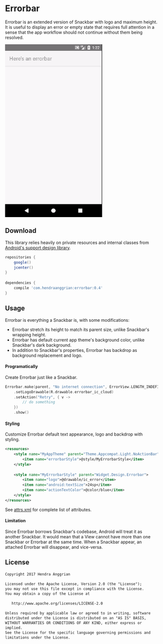 Errorbar
========
Errorbar is an extended version of Snackbar with logo and maximum height.
It is useful to display an error or empty state that requires full attention in a sense that the app workflow should not continue without them being resolved.

![demo][demo]

Download
--------
This library relies heavily on private resources and internal classes from [Android's support design library][design].

```gradle
repositories {
    google()
    jcenter()
}

dependencies {
    compile 'com.hendraanggrian:errorbar:0.4'
}
```

Usage
-----
Errorbar is everything a Snackbar is, with some modifications:
 * Errorbar stretch its height to match its parent size, unlike Snackbar's wrapping height.
 * Errorbar has default current app theme's background color, unlike Snackbar's dark background.
 * In addition to Snackbar's properties, Errorbar has backdrop as background replacement and logo.
 
#### Programatically
Create Errorbar just like a Snackbar.

```kotlin
Errorbar.make(parent, "No internet connection", ErrorView.LENGTH_INDEFINITE)
    .setLogoDrawable(R.drawable.errorbar_ic_cloud)
    .setAction("Retry", { v -> 
        // do something
    })
    .show()
```

#### Styling
Customize Errorbar default text appearance, logo and backdrop with styling.

```xml
<resources>
    <style name="MyAppTheme" parent="Theme.Appcompat.Light.NoActionBar">
        <item name="errorbarStyle">@style/MyErrorbarStyle</item>
    </style>
    
    <style name="MyErrorbarStyle" parent="Widget.Design.Errorbar">
        <item name="logo">@drawable/ic_error</item>
        <item name="android:textSize">24sp</item>
        <item name="actionTextColor">@color/blue</item>
    </style>
</resources>
```

See [attrs.xml][attrs] for complete list of attributes.

#### Limitation
Since Errorbar borrows Snackbar's codebase, Android will treat it as another Snackbar.
It would mean that a View cannot have more than one Snackbar or Errorbar at the same time.
When a Snackbar appear, an attached Errorbar will disappear, and vice-versa.

License
-------
    Copyright 2017 Hendra Anggrian

    Licensed under the Apache License, Version 2.0 (the "License");
    you may not use this file except in compliance with the License.
    You may obtain a copy of the License at

       http://www.apache.org/licenses/LICENSE-2.0

    Unless required by applicable law or agreed to in writing, software
    distributed under the License is distributed on an "AS IS" BASIS,
    WITHOUT WARRANTIES OR CONDITIONS OF ANY KIND, either express or implied.
    See the License for the specific language governing permissions and
    limitations under the License.
 
[demo]: /art/demo.gif
[attrs]: /errorbar/res/values/attrs.xml
[design]: https://github.com/android/platform_frameworks_support/tree/master/design
